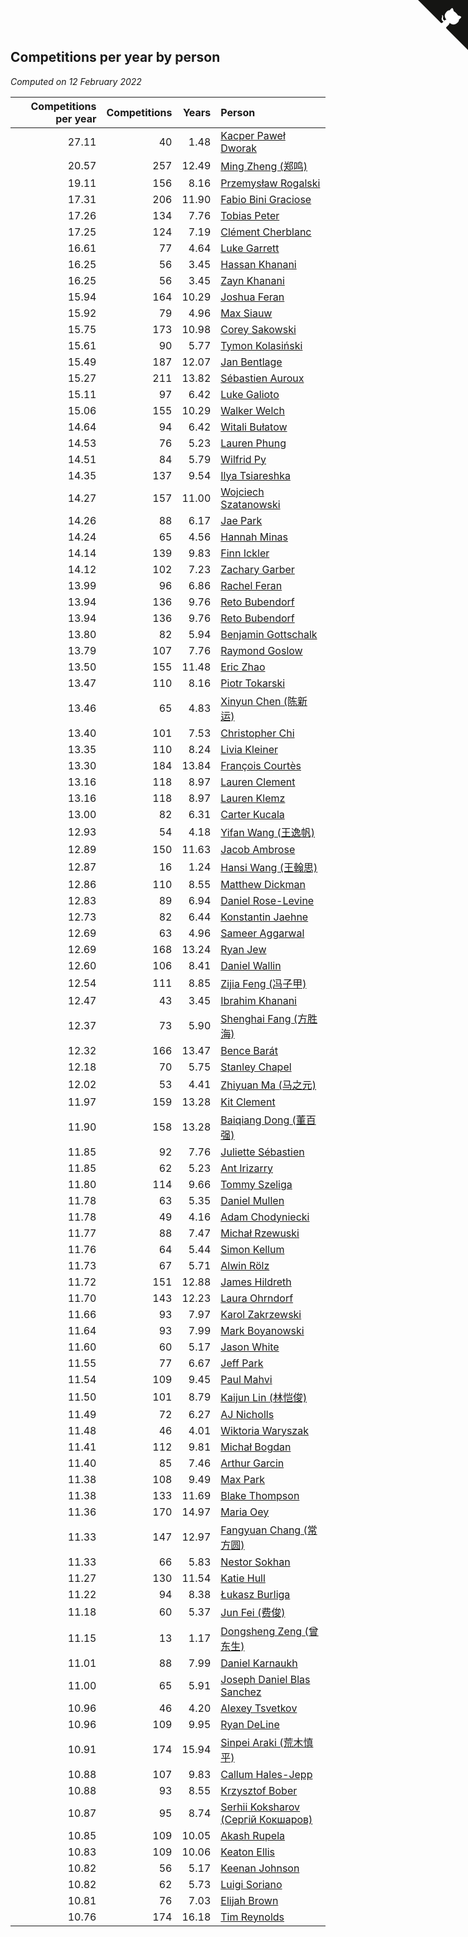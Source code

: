 ## Competitions per year by person

*Computed on 12 February 2022*

| Competitions per year | Competitions | Years | Person |
| ---: | ---: | ---: | :--- |
| 27.11 | 40 | 1.48 | [Kacper Paweł Dworak](https://www.worldcubeassociation.org/persons/2020DWOR01) |
| 20.57 | 257 | 12.49 | [Ming Zheng (郑鸣)](https://www.worldcubeassociation.org/persons/2009ZHEN11) |
| 19.11 | 156 | 8.16 | [Przemysław Rogalski](https://www.worldcubeassociation.org/persons/2013ROGA02) |
| 17.31 | 206 | 11.90 | [Fabio Bini Graciose](https://www.worldcubeassociation.org/persons/2010GRAC02) |
| 17.26 | 134 | 7.76 | [Tobias Peter](https://www.worldcubeassociation.org/persons/2014PETE03) |
| 17.25 | 124 | 7.19 | [Clément Cherblanc](https://www.worldcubeassociation.org/persons/2014CHER05) |
| 16.61 | 77 | 4.64 | [Luke Garrett](https://www.worldcubeassociation.org/persons/2017GARR05) |
| 16.25 | 56 | 3.45 | [Hassan Khanani](https://www.worldcubeassociation.org/persons/2018KHAN26) |
| 16.25 | 56 | 3.45 | [Zayn Khanani](https://www.worldcubeassociation.org/persons/2018KHAN28) |
| 15.94 | 164 | 10.29 | [Joshua Feran](https://www.worldcubeassociation.org/persons/2011FERA01) |
| 15.92 | 79 | 4.96 | [Max Siauw](https://www.worldcubeassociation.org/persons/2017SIAU02) |
| 15.75 | 173 | 10.98 | [Corey Sakowski](https://www.worldcubeassociation.org/persons/2011SAKO01) |
| 15.61 | 90 | 5.77 | [Tymon Kolasiński](https://www.worldcubeassociation.org/persons/2016KOLA02) |
| 15.49 | 187 | 12.07 | [Jan Bentlage](https://www.worldcubeassociation.org/persons/2010BENT01) |
| 15.27 | 211 | 13.82 | [Sébastien Auroux](https://www.worldcubeassociation.org/persons/2008AURO01) |
| 15.11 | 97 | 6.42 | [Luke Galioto](https://www.worldcubeassociation.org/persons/2015GALI02) |
| 15.06 | 155 | 10.29 | [Walker Welch](https://www.worldcubeassociation.org/persons/2011WELC01) |
| 14.64 | 94 | 6.42 | [Witali Bułatow](https://www.worldcubeassociation.org/persons/2015BUAT01) |
| 14.53 | 76 | 5.23 | [Lauren Phung](https://www.worldcubeassociation.org/persons/2016PHUN02) |
| 14.51 | 84 | 5.79 | [Wilfrid Py](https://www.worldcubeassociation.org/persons/2016PYWI01) |
| 14.35 | 137 | 9.54 | [Ilya Tsiareshka](https://www.worldcubeassociation.org/persons/2012TERE01) |
| 14.27 | 157 | 11.00 | [Wojciech Szatanowski](https://www.worldcubeassociation.org/persons/2011SZAT01) |
| 14.26 | 88 | 6.17 | [Jae Park](https://www.worldcubeassociation.org/persons/2015PARK24) |
| 14.24 | 65 | 4.56 | [Hannah Minas](https://www.worldcubeassociation.org/persons/2017MINA04) |
| 14.14 | 139 | 9.83 | [Finn Ickler](https://www.worldcubeassociation.org/persons/2012ICKL01) |
| 14.12 | 102 | 7.23 | [Zachary Garber](https://www.worldcubeassociation.org/persons/2014GARB01) |
| 13.99 | 96 | 6.86 | [Rachel Feran](https://www.worldcubeassociation.org/persons/2015FERA01) |
| 13.94 | 136 | 9.76 | [Reto Bubendorf](https://www.worldcubeassociation.org/persons/2012BUBE01) |
| 13.94 | 136 | 9.76 | [Reto Bubendorf](https://www.worldcubeassociation.org/persons/2012BUBE01) |
| 13.80 | 82 | 5.94 | [Benjamin Gottschalk](https://www.worldcubeassociation.org/persons/2016GOTT01) |
| 13.79 | 107 | 7.76 | [Raymond Goslow](https://www.worldcubeassociation.org/persons/2014GOSL01) |
| 13.50 | 155 | 11.48 | [Eric Zhao](https://www.worldcubeassociation.org/persons/2010ZHAO19) |
| 13.47 | 110 | 8.16 | [Piotr Tokarski](https://www.worldcubeassociation.org/persons/2013TOKA01) |
| 13.46 | 65 | 4.83 | [Xinyun Chen (陈新运)](https://www.worldcubeassociation.org/persons/2017CHEN36) |
| 13.40 | 101 | 7.53 | [Christopher Chi](https://www.worldcubeassociation.org/persons/2014CHIC01) |
| 13.35 | 110 | 8.24 | [Livia Kleiner](https://www.worldcubeassociation.org/persons/2013KLEI03) |
| 13.30 | 184 | 13.84 | [François Courtès](https://www.worldcubeassociation.org/persons/2008COUR01) |
| 13.16 | 118 | 8.97 | [Lauren Clement](https://www.worldcubeassociation.org/persons/2013KLEM01) |
| 13.16 | 118 | 8.97 | [Lauren Klemz](https://www.worldcubeassociation.org/persons/2013KLEM01) |
| 13.00 | 82 | 6.31 | [Carter Kucala](https://www.worldcubeassociation.org/persons/2015KUCA01) |
| 12.93 | 54 | 4.18 | [Yifan Wang (王逸帆)](https://www.worldcubeassociation.org/persons/2017WANY29) |
| 12.89 | 150 | 11.63 | [Jacob Ambrose](https://www.worldcubeassociation.org/persons/2010AMBR01) |
| 12.87 | 16 | 1.24 | [Hansi Wang (王翰思)](https://www.worldcubeassociation.org/persons/2020WANG19) |
| 12.86 | 110 | 8.55 | [Matthew Dickman](https://www.worldcubeassociation.org/persons/2013DICK01) |
| 12.83 | 89 | 6.94 | [Daniel Rose-Levine](https://www.worldcubeassociation.org/persons/2015ROSE01) |
| 12.73 | 82 | 6.44 | [Konstantin Jaehne](https://www.worldcubeassociation.org/persons/2015JAEH01) |
| 12.69 | 63 | 4.96 | [Sameer Aggarwal](https://www.worldcubeassociation.org/persons/2017AGGA01) |
| 12.69 | 168 | 13.24 | [Ryan Jew](https://www.worldcubeassociation.org/persons/2008JEWR01) |
| 12.60 | 106 | 8.41 | [Daniel Wallin](https://www.worldcubeassociation.org/persons/2013WALL03) |
| 12.54 | 111 | 8.85 | [Zijia Feng (冯子甲)](https://www.worldcubeassociation.org/persons/2013FENG02) |
| 12.47 | 43 | 3.45 | [Ibrahim Khanani](https://www.worldcubeassociation.org/persons/2018KHAN27) |
| 12.37 | 73 | 5.90 | [Shenghai Fang (方胜海)](https://www.worldcubeassociation.org/persons/2016FANG01) |
| 12.32 | 166 | 13.47 | [Bence Barát](https://www.worldcubeassociation.org/persons/2008BARA01) |
| 12.18 | 70 | 5.75 | [Stanley Chapel](https://www.worldcubeassociation.org/persons/2016CHAP04) |
| 12.02 | 53 | 4.41 | [Zhiyuan Ma (马之元)](https://www.worldcubeassociation.org/persons/2017MAZH04) |
| 11.97 | 159 | 13.28 | [Kit Clement](https://www.worldcubeassociation.org/persons/2008CLEM01) |
| 11.90 | 158 | 13.28 | [Baiqiang Dong (董百强)](https://www.worldcubeassociation.org/persons/2008DONG06) |
| 11.85 | 92 | 7.76 | [Juliette Sébastien](https://www.worldcubeassociation.org/persons/2014SEBA01) |
| 11.85 | 62 | 5.23 | [Ant Irizarry](https://www.worldcubeassociation.org/persons/2016IRIZ02) |
| 11.80 | 114 | 9.66 | [Tommy Szeliga](https://www.worldcubeassociation.org/persons/2012SZEL01) |
| 11.78 | 63 | 5.35 | [Daniel Mullen](https://www.worldcubeassociation.org/persons/2016MULL04) |
| 11.78 | 49 | 4.16 | [Adam Chodyniecki](https://www.worldcubeassociation.org/persons/2017CHOD02) |
| 11.77 | 88 | 7.47 | [Michał Rzewuski](https://www.worldcubeassociation.org/persons/2014RZEW01) |
| 11.76 | 64 | 5.44 | [Simon Kellum](https://www.worldcubeassociation.org/persons/2016KELL12) |
| 11.73 | 67 | 5.71 | [Alwin Rölz](https://www.worldcubeassociation.org/persons/2016ROLZ01) |
| 11.72 | 151 | 12.88 | [James Hildreth](https://www.worldcubeassociation.org/persons/2009HILD01) |
| 11.70 | 143 | 12.23 | [Laura Ohrndorf](https://www.worldcubeassociation.org/persons/2009OHRN01) |
| 11.66 | 93 | 7.97 | [Karol Zakrzewski](https://www.worldcubeassociation.org/persons/2014ZAKR01) |
| 11.64 | 93 | 7.99 | [Mark Boyanowski](https://www.worldcubeassociation.org/persons/2014BOYA01) |
| 11.60 | 60 | 5.17 | [Jason White](https://www.worldcubeassociation.org/persons/2016WHIT16) |
| 11.55 | 77 | 6.67 | [Jeff Park](https://www.worldcubeassociation.org/persons/2015PARK08) |
| 11.54 | 109 | 9.45 | [Paul Mahvi](https://www.worldcubeassociation.org/persons/2012MAHV01) |
| 11.50 | 101 | 8.79 | [Kaijun Lin (林恺俊)](https://www.worldcubeassociation.org/persons/2013LINK01) |
| 11.49 | 72 | 6.27 | [AJ Nicholls](https://www.worldcubeassociation.org/persons/2015NICH04) |
| 11.48 | 46 | 4.01 | [Wiktoria Waryszak](https://www.worldcubeassociation.org/persons/2018WARY01) |
| 11.41 | 112 | 9.81 | [Michał Bogdan](https://www.worldcubeassociation.org/persons/2012BOGD01) |
| 11.40 | 85 | 7.46 | [Arthur Garcin](https://www.worldcubeassociation.org/persons/2014GARC27) |
| 11.38 | 108 | 9.49 | [Max Park](https://www.worldcubeassociation.org/persons/2012PARK03) |
| 11.38 | 133 | 11.69 | [Blake Thompson](https://www.worldcubeassociation.org/persons/2010THOM03) |
| 11.36 | 170 | 14.97 | [Maria Oey](https://www.worldcubeassociation.org/persons/2007OEYM01) |
| 11.33 | 147 | 12.97 | [Fangyuan Chang (常方圆)](https://www.worldcubeassociation.org/persons/2009CHAN04) |
| 11.33 | 66 | 5.83 | [Nestor Sokhan](https://www.worldcubeassociation.org/persons/2016SOKH01) |
| 11.27 | 130 | 11.54 | [Katie Hull](https://www.worldcubeassociation.org/persons/2010HULL01) |
| 11.22 | 94 | 8.38 | [Łukasz Burliga](https://www.worldcubeassociation.org/persons/2013BURL01) |
| 11.18 | 60 | 5.37 | [Jun Fei (费俊)](https://www.worldcubeassociation.org/persons/2016FEIJ02) |
| 11.15 | 13 | 1.17 | [Dongsheng Zeng (曾东生)](https://www.worldcubeassociation.org/persons/2020ZENG03) |
| 11.01 | 88 | 7.99 | [Daniel Karnaukh](https://www.worldcubeassociation.org/persons/2014KARN02) |
| 11.00 | 65 | 5.91 | [Joseph Daniel Blas Sanchez](https://www.worldcubeassociation.org/persons/2016SANC08) |
| 10.96 | 46 | 4.20 | [Alexey Tsvetkov](https://www.worldcubeassociation.org/persons/2017TSVE02) |
| 10.96 | 109 | 9.95 | [Ryan DeLine](https://www.worldcubeassociation.org/persons/2012DELI01) |
| 10.91 | 174 | 15.94 | [Sinpei Araki (荒木慎平)](https://www.worldcubeassociation.org/persons/2006ARAK01) |
| 10.88 | 107 | 9.83 | [Callum Hales-Jepp](https://www.worldcubeassociation.org/persons/2012HALE01) |
| 10.88 | 93 | 8.55 | [Krzysztof Bober](https://www.worldcubeassociation.org/persons/2013BOBE01) |
| 10.87 | 95 | 8.74 | [Serhii Koksharov (Сергій Кокшаров)](https://www.worldcubeassociation.org/persons/2013KOKS01) |
| 10.85 | 109 | 10.05 | [Akash Rupela](https://www.worldcubeassociation.org/persons/2012RUPE01) |
| 10.83 | 109 | 10.06 | [Keaton Ellis](https://www.worldcubeassociation.org/persons/2012ELLI01) |
| 10.82 | 56 | 5.17 | [Keenan Johnson](https://www.worldcubeassociation.org/persons/2016JOHN30) |
| 10.82 | 62 | 5.73 | [Luigi Soriano](https://www.worldcubeassociation.org/persons/2016SORI04) |
| 10.81 | 76 | 7.03 | [Elijah Brown](https://www.worldcubeassociation.org/persons/2015BROW03) |
| 10.76 | 174 | 16.18 | [Tim Reynolds](https://www.worldcubeassociation.org/persons/2005REYN01) |


<a href="https://github.com/jonatanklosko/wca_statistics" class="github-corner" aria-label="View source on Github"><svg width="80" height="80" viewBox="0 0 250 250" style="fill:#151513; color:#fff; position: absolute; top: 0; border: 0; right: 0;" aria-hidden="true"><path d="M0,0 L115,115 L130,115 L142,142 L250,250 L250,0 Z"></path><path d="M128.3,109.0 C113.8,99.7 119.0,89.6 119.0,89.6 C122.0,82.7 120.5,78.6 120.5,78.6 C119.2,72.0 123.4,76.3 123.4,76.3 C127.3,80.9 125.5,87.3 125.5,87.3 C122.9,97.6 130.6,101.9 134.4,103.2" fill="currentColor" style="transform-origin: 130px 106px;" class="octo-arm"></path><path d="M115.0,115.0 C114.9,115.1 118.7,116.5 119.8,115.4 L133.7,101.6 C136.9,99.2 139.9,98.4 142.2,98.6 C133.8,88.0 127.5,74.4 143.8,58.0 C148.5,53.4 154.0,51.2 159.7,51.0 C160.3,49.4 163.2,43.6 171.4,40.1 C171.4,40.1 176.1,42.5 178.8,56.2 C183.1,58.6 187.2,61.8 190.9,65.4 C194.5,69.0 197.7,73.2 200.1,77.6 C213.8,80.2 216.3,84.9 216.3,84.9 C212.7,93.1 206.9,96.0 205.4,96.6 C205.1,102.4 203.0,107.8 198.3,112.5 C181.9,128.9 168.3,122.5 157.7,114.1 C157.9,116.9 156.7,120.9 152.7,124.9 L141.0,136.5 C139.8,137.7 141.6,141.9 141.8,141.8 Z" fill="currentColor" class="octo-body"></path></svg></a><style>.github-corner:hover .octo-arm{animation:octocat-wave 560ms ease-in-out}@keyframes octocat-wave{0%,100%{transform:rotate(0)}20%,60%{transform:rotate(-25deg)}40%,80%{transform:rotate(10deg)}}@media (max-width:500px){.github-corner:hover .octo-arm{animation:none}.github-corner .octo-arm{animation:octocat-wave 560ms ease-in-out}}</style>
